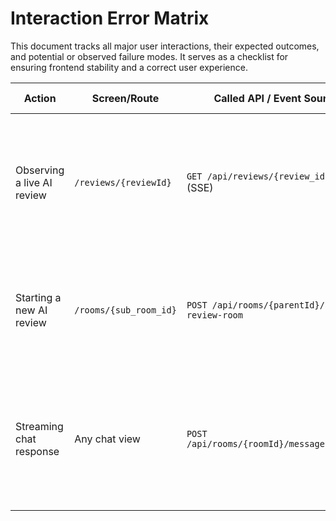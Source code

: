 # Interaction Error Matrix

This document tracks all major user interactions, their expected outcomes, and potential or observed failure modes. It serves as a checklist for ensuring frontend stability and a correct user experience.

| Action | Screen/Route | Called API / Event Source | Original Issue | Fix / Mitigation | Verification Method |
|---|---|---|---|---|---|
| Observing a live AI review | `/reviews/{reviewId}` | `GET /api/reviews/{review_id}/events` (SSE) | The page was static and did not show review progress. The `/events` endpoint was a polling endpoint, not a real-time stream. | **Resolved.** The backend endpoint was converted to a true SSE stream. The frontend `Review.jsx` page was refactored to use the `useEventSource` hook to listen for and display live status updates and messages. | Local testing (as documented in `TEST_ENV_DESIGN.md`) will show the status and messages updating without a page refresh. |
| Starting a new AI review | `/rooms/{sub_room_id}` | `POST /api/rooms/{parentId}/create-review-room` | An old, unused endpoint (`/api/reviews`) existed on the backend, creating code rot and confusion. | **Resolved.** The dead endpoint was deleted from `app/api/routes/reviews.py`. The frontend's usage of the correct, interactive endpoint was confirmed. | Local testing will show that starting a review continues to work, and attempting to call the old endpoint will result in a 404. |
| Streaming chat response | Any chat view | `POST /api/rooms/{roomId}/messages/stream` | The AI's response was not streamed. The user had to wait for the full response to be generated. | **Resolved.** The backend endpoint now returns a `StreamingResponse`. The `rag_service` was updated to support streaming generation. The frontend `ChatInput.jsx` was refactored to use `fetch` and handle the streaming response, displaying tokens as they arrive. | Local testing will show the AI's response appearing token-by-token. |
